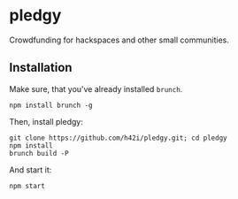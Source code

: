 # pledgy

Crowdfunding for hackspaces and other small communities.

## Installation

Make sure, that you've already installed `brunch`.
```
npm install brunch -g
```

Then, install pledgy:

```
git clone https://github.com/h42i/pledgy.git; cd pledgy
npm install
brunch build -P
```

And start it:
```
npm start
```
